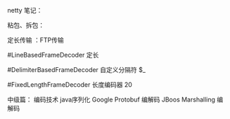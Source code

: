 
netty 笔记：


粘包、拆包：

定长传输 ：FTP传输


#LineBasedFrameDecoder 定长 

#DelimiterBasedFrameDecoder 自定义分隔符 $_

#FixedLengthFrameDecoder 长度编码器 20

中级篇：
编码技术
java序列化
Google Protobuf 编解码
JBoos Marshalling 编解码

























